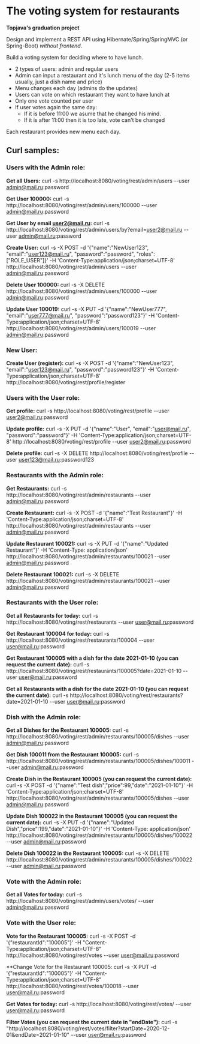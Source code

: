 # The voting system for restaurants

**Topjava's graduation project**

Design and implement a REST API using Hibernate/Spring/SpringMVC (or Spring-Boot) *without frontend*.

Build a voting system for deciding where to have lunch.

- 2 types of users: admin and regular users
- Admin can input a restaurant and it's lunch menu of the day (2-5 items usually, just a dish name and price)
- Menu changes each day (admins do the updates)
- Users can vote on which restaurant they want to have lunch at
- Only one vote counted per user
- If user votes again the same day:
    - If it is before 11:00 we asume that he changed his mind.
    - If it is after 11:00 then it is too late, vote can't be changed

Each restaurant provides new menu each day.

## Curl samples: 

### Users with the Admin role:
**Get all Users:**
curl -s http://localhost:8080/voting/rest/admin/users --user admin@mail.ru:password

**Get User 100000:**
curl -s http://localhost:8080/voting/rest/admin/users/100000 --user admin@mail.ru:password

**Get User by email user2@mail.ru:**
curl -s http://localhost:8080/voting/rest/admin/users/by?email=user2@mail.ru --user admin@mail.ru:password

**Create User:**
curl -s -X POST -d '{"name":"NewUser123", "email":"user123@mail.ru", "password":"password", "roles":["ROLE_USER"]}' -H 'Content-Type:application/json;charset=UTF-8' http://localhost:8080/voting/rest/admin/users --user admin@mail.ru:password

**Delete User 100000:**
curl -s -X DELETE http://localhost:8080/voting/rest/admin/users/100000 --user admin@mail.ru:password

**Update User 100019:**
curl -s -X PUT -d '{"name":"NewUser777", "email":"user777@mail.ru", "password":"password123"}' -H 'Content-Type:application/json;charset=UTF-8' http://localhost:8080/voting/rest/admin/users/100019 --user admin@mail.ru:password


### New User:
**Create User (register):**
curl -s -X POST -d '{"name":"NewUser123", "email":"user123@mail.ru", "password":"password123"}' -H 'Content-Type:application/json;charset=UTF-8' http://localhost:8080/voting/rest/profile/register


### Users with the User role:
**Get profile:**
curl -s http://localhost:8080/voting/rest/profile --user user2@mail.ru:password

**Update profile:**
curl -s -X PUT -d '{"name":"User", "email":"user@mail.ru", "password":"password"}' -H 'Content-Type:application/json;charset=UTF-8' http://localhost:8080/voting/rest/profile --user user2@mail.ru:password

**Delete profile:**
curl -s -X DELETE http://localhost:8080/voting/rest/profile --user user123@mail.ru:password123


### Restaurants with the Admin role:
**Get Restaurants:**
curl -s http://localhost:8080/voting/rest/admin/restaurants --user admin@mail.ru:password

**Create Restaurant:**
curl -s -X POST -d '{"name":"Test Restaurant"}' -H 'Content-Type:application/json;charset=UTF-8' http://localhost:8080/voting/rest/admin/restaurants --user admin@mail.ru:password

**Update Restaurant 100021:**
curl -s -X PUT -d '{"name":"Updated Restaurant"}' -H 'Content-Type: application/json' http://localhost:8080/voting/rest/admin/restaurants/100021 --user admin@mail.ru:password

**Delete Restaurant 100021:**
curl -s -X DELETE http://localhost:8080/voting/rest/admin/restaurants/100021 --user admin@mail.ru:password


### Restaurants with the User role:
**Get all Restaurants for today:**
curl -s http://localhost:8080/voting/rest/restaurants --user user@mail.ru:password

**Get Restaurant 100004 for today:**
curl -s http://localhost:8080/voting/rest/restaurants/100004 --user user@mail.ru:password

**Get Restaurant 100005 with a dish for the date 2021-01-10 (you can request the current date):**
curl -s http://localhost:8080/voting/rest/restaurants/100005?date=2021-01-10 --user user@mail.ru:password

**Get all Restaurants with a dish for the date 2021-01-10 (you can request the current date):**
curl -s http://localhost:8080/voting/rest/restaurants?date=2021-01-10 --user user@mail.ru:password


### Dish with the Admin role:
**Get all Dishes for the Restaurant 100005:**
curl -s http://localhost:8080/voting/rest/admin/restaurants/100005/dishes --user admin@mail.ru:password

**Get Dish 100011 from the Restaurant 100005:**
curl -s http://localhost:8080/voting/rest/admin/restaurants/100005/dishes/100011 --user admin@mail.ru:password

**Create Dish in the Restaurant 100005 (you can request the current date):**
curl -s -X POST -d '{"name":"Test dish","price":99,"date":"2021-01-10"}' -H 'Content-Type:application/json;charset=UTF-8' http://localhost:8080/voting/rest/admin/restaurants/100005/dishes --user admin@mail.ru:password

**Update Dish 100022 in the Restaurant 100005 (you can request the current date):**
curl -s -X PUT -d '{"name":"Updated Dish","price":199,"date":"2021-01-10"}' -H 'Content-Type: application/json' http://localhost:8080/voting/rest/admin/restaurants/100005/dishes/100022 --user admin@mail.ru:password

**Delete Dish 100022 in the Restaurant 100005:**
curl -s -X DELETE http://localhost:8080/voting/rest/admin/restaurants/100005/dishes/100022 --user admin@mail.ru:password


### Vote with the Admin role:
**Get all Votes for today:**
curl -s http://localhost:8080/voting/rest/admin/users/votes/ --user admin@mail.ru:password


### Vote with the User role:
**Vote for the Restaurant 100005:**
curl -s -X POST -d '{"restaurantId":"100005"}' -H "Content-Type:application/json;charset=UTF-8" http://localhost:8080/voting/rest/votes --user user@mail.ru:password

**Change Vote for the Restaurant 100005:
curl -s -X PUT -d '{"restaurantId":"100005"}' -H "Content-Type:application/json;charset=UTF-8" http://localhost:8080/voting/rest/votes/100018 --user user@mail.ru:password

**Get Votes for today:**
curl -s http://localhost:8080/voting/rest/votes/ --user user@mail.ru:password

**Filter Votes (you can request the current date in "endDate"):**
curl -s "http://localhost:8080/voting/rest/votes/filter?startDate=2020-12-01&endDate=2021-01-10" --user user@mail.ru:password
